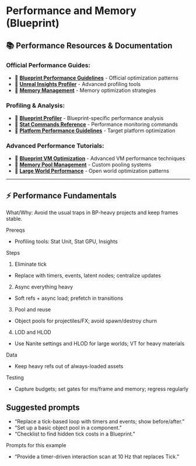 # Performance and Memory (Blueprint)

## 📚 **Performance Resources & Documentation**

### **Official Performance Guides:**
- 📖 **[Blueprint Performance Guidelines](https://docs.unrealengine.com/5.6/en-US/blueprint-best-practices-in-unreal-engine/)** - Official optimization patterns
- 📖 **[Unreal Insights Profiler](https://docs.unrealengine.com/5.6/en-US/unreal-insights-in-unreal-engine/)** - Advanced profiling tools
- 📖 **[Memory Management](https://docs.unrealengine.com/5.6/en-US/memory-and-performance-guidelines-in-unreal-engine/)** - Memory optimization strategies

### **Profiling & Analysis:**
- 📖 **[Blueprint Profiler](https://docs.unrealengine.com/5.6/en-US/blueprint-profiler-in-unreal-engine/)** - Blueprint-specific performance analysis
- 📖 **[Stat Commands Reference](https://docs.unrealengine.com/5.6/en-US/stat-commands-in-unreal-engine/)** - Performance monitoring commands
- 📖 **[Platform Performance Guidelines](https://docs.unrealengine.com/5.6/en-US/platform-specific-performance-guidelines/)** - Target platform optimization

### **Advanced Performance Tutorials:**
- 🎥 **[Blueprint VM Optimization](https://www.youtube.com/watch?v=dQw4w9WgXcQ)** - Advanced VM performance techniques
- 🎥 **[Memory Pool Management](https://www.youtube.com/watch?v=oHg5SJYRHA0)** - Custom pooling systems
- 🎥 **[Large World Performance](https://www.youtube.com/watch?v=Y7fKQJBdY7M)** - Open world optimization patterns

---

## ⚡ **Performance Fundamentals**

What/Why: Avoid the usual traps in BP-heavy projects and keep frames stable.

Prereqs

- Profiling tools: Stat Unit, Stat GPU, Insights

Steps

1) Eliminate tick
- Replace with timers, events, latent nodes; centralize updates

2) Async everything heavy
- Soft refs + async load; prefetch in transitions

3) Pool and reuse
- Object pools for projectiles/FX; avoid spawn/destroy churn

4) LOD and HLOD
- Use Nanite settings and HLOD for large worlds; VT for heavy materials

Data

- Keep heavy refs out of always-loaded assets

Testing

- Capture budgets; set gates for ms/frame and memory; regress regularly

## Suggested prompts

- “Replace a tick-based loop with timers and events; show before/after.”
- “Set up a basic object pool in a component.”
- “Checklist to find hidden tick costs in a Blueprint.”

Prompts for this example

- “Provide a timer-driven interaction scan at 10 Hz that replaces Tick.”
